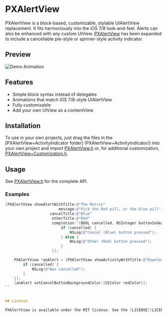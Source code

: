 # PXAlertView

PXAlertView is a block-based, customizable, stylable UIAlertView replacement. It fits harmoniously into the iOS 7/8 look-and-feel. Alerts can also be enhanced with any custom UIView. [PXAlertView](https://github.com/alexanderjarvis/PXAlertView) has been expanded to include a cancellable pie-style or spinner-style activity indicator. 

## Preview
![Demo Animation](animation.gif)

## Features

* Simple block syntax instead of delegates
* Animations that match iOS 7/8-style UIAlertView
* Fully customisable
* Add your own UIView as a contentView

## Installation

To use in your own projects, just drag the files in the [PXAlertView+ActivityIndicator folder] (PXAlertView+ActivityIndicator/) into your own project and import [PXAlertView.h](Classes/PXAlertView.h) or, for additional customization, [PXAlertView+Customization.h](Classes/PXAlertView+Customization.h).

## Usage

See [PXAlertView.h](Classes/PXAlertView.h) for the complete API. 

### Examples

```Objective-C
[PXAlertView showAlertWithTitle:@"The Matrix"
                        message:@"Pick the Red pill, or the blue pill"
                    cancelTitle:@"Blue"
                     otherTitle:@"Red"
                     completion:^(BOOL cancelled, NSInteger buttonIndex) {
                         if (cancelled) {
                             NSLog(@"Cancel (Blue) button pressed");
                         } else {
                             NSLog(@"Other (Red) button pressed");
                         }
                     }];
```

```Objective-C
    PXAlertView *anAlert = [PXAlertView showActivityWithTitle:@"Downloading assets" message:@"Loading" cancelTitle:@"Cancel" activityIndicatorType:PHISpinActivityIndicator completion:^(BOOL cancelled, NSInteger buttonIndex) {
        if (cancelled) {
            NSLog(@"Was cancelled");
        }
    }];
    [anAlert setCancelButtonBackgroundColor:[UIColor redColor]];
``


## License

PXAlertView is available under the MIT license. See the [LICENSE](LICENSE) file for more info.
